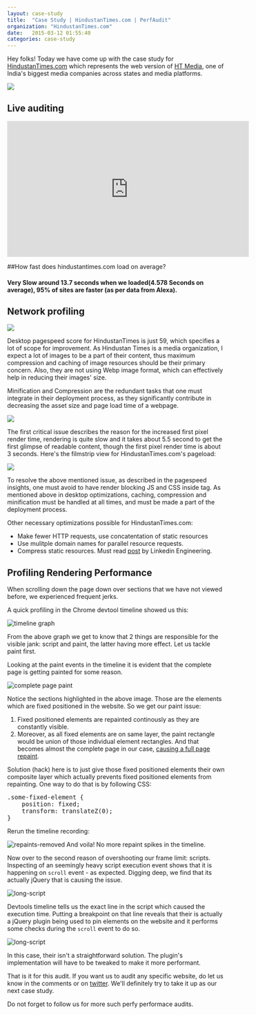 ```yaml
---
layout: case-study
title:  "Case Study | HindustanTimes.com | PerfAudit"
organization: "HindustanTimes.com"
date:   2015-03-12 01:55:40
categories: case-study
---
```


Hey folks! Today we have come up with the case study for <a href="http://www.hindustantimes.com/" target="_blank">HindustanTimes.com</a> which represents the web version of [HT Media](http://en.wikipedia.org/wiki/Hindustan_Times), one of India's biggest media companies across states and media platforms.

<a href="http://www.alexa.com/siteinfo/hindustantimes.com" target="_blank" title="Hindustan Times Alexa Rank"><img src="/images/case-study/hindustantimes.com/alexa-ranking.png"></a>

## Live auditing

<iframe width="560" height="315" src="http://www.youtube.com/embed/eyg5ePH8opM" frameborder="0" allowfullscreen=""></iframe>


##How fast does hindustantimes.com load on average?

#### Very Slow around 13.7 seconds when we loaded(4.578 Seconds on average), 95% of sites are faster (as per data from Alexa).

## Network profiling

<a href="https://developers.google.com/speed/pagespeed/insights/?url=www.hindustantimes.com&tab=mobile" target="_blank" title="Hindustan Times desktop improvements"><img src="/images/case-study/hindustantimes.com/pagespeed-score-desktop.png"></a>

Desktop pagespeed score for HindustanTimes is just 59, which specifies a lot of scope for improvement. As Hindustan Times is a media organization, I expect a lot of images to be a part of their content, thus maximum compression and caching of image resources should be their primary concern. Also, they are not using Webp image format, which can effectively help in reducing their images' size.

Minification and Compression are the redundant tasks that one must integrate in their deployment process, as they significantly contribute in decreasing the asset size and page load time of a webpage.

<a href="https://developers.google.com/speed/pagespeed/insights/?url=www.hindustantimes.com&tab=mobile" target="_blank" title="Hindustan Times mobile improvements"><img src="/images/case-study/hindustantimes.com/pagespeed-score-mobile.png"></a>

The first critical issue describes the reason for the increased first pixel render time, rendering is quite slow and it takes about 5.5 second to get the first glimpse of readable content, though the first pixel render time is about 3 seconds. Here's the filmstrip view for HindustanTimes.com's pageload:

<a href="http://www.webpagetest.org/video/compare.php?tests=150310_6M_P7P-r:1-c:0" target="_blank" title="Filmstrip view Hindustan Times page performance"><img src="/images/case-study/hindustantimes.com/filmstrip-view.png"></a>

To resolve the above mentioned issue, as described in the pagespeed insights, one must avoid to have render blocking JS and CSS inside <head> tag. As mentioned above in desktop optimizations, caching, compression and minification must be handled at all times, and must be made a part of the deployment process.

Other necessary optimizations possible for HindustanTimes.com:

* Make fewer HTTP requests, use concatentation of static resources
* Use mulitple domain names for parallel resource requests.
* Compress static resources. Must read [post](https://engineering.linkedin.com/shared-dictionary-compression-http-linkedin) by Linkedin Engineering.

## Profiling Rendering Performance

When scrolling down the page down over sections that we have not viewed before, we experienced frequent jerks.

A quick profiling in the Chrome devtool timeline showed us this:

![timeline graph](/images/case-study/hindustantimes.com/timeline-graph.png)

From the above graph we get to know that 2 things are responsible for the visible jank: script and paint, the latter having more effect. Let us tackle paint first.

Looking at the paint events in the timeline it is evident that the complete page is getting painted for some reason.

![complete page paint](/images/case-study/hindustantimes.com/fixed-position-repaints.png)

Notice the sections highlighted in the above image. Those are the elements which are fixed positioned in the website. So we get our paint issue:
1. Fixed positioned elements are repainted continously as they are constantly visible.
2. Moreover, as all fixed elements are on same layer, the paint rectangle would be union of those individual element rectangles. And that becomes almost the complete page in our case, [causing a full page repaint](http://benfrain.com/improving-css-performance-fixed-position-elements/).

Solution (hack) here is to just give those fixed positioned elements their own composite layer which actually prevents fixed positioned elements from repainting. One way to do that is by following CSS:

<pre class="prettyprint">
.some-fixed-element {
	position: fixed;
	transform: translateZ(0);
}
</pre>

Rerun the timeline recording:

![repaints-removed](/images/case-study/hindustantimes.com/repaints-removed.png)
And voila! No more repaint spikes in the timeline.

Now over to the second reason of overshooting our frame limit: scripts. Inspecting of an seemingly heavy script execution event shows that it is happening on `scroll` event - as expected. Digging deep, we find that its actually jQuery that is causing the issue.

![long-script](/images/case-study/hindustantimes.com/script-inspection.png)

Devtools timeline tells us the exact line in the script which caused the execution time. Putting a breakpoint on that line reveals that their is actually a jQuery plugin being used to pin elements on the website and it performs some checks during the `scroll` event to do so.

![long-script](/images/case-study/hindustantimes.com/script-issue-plugin.png)

In this case, their isn't a straightforward solution. The plugin's implementation will have to be tweaked to make it more performant.

That is it for this audit. If you want us to audit any specific website, do let us know in the comments or on [twitter](https://twitter.com/perfaudit). We'll definitely try to take it up as our next case study.

Do not forget to follow us for more such perfy performace audits.